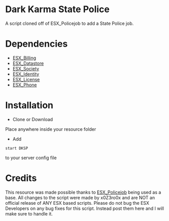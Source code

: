 # Dark Karma State Police

A script cloned off of ESX_Policejob to add a State Police job.

# Dependencies

- [ESX_Billing](https://github.com/FXServer-ESX/fxserver-esx_billing)
- [ESX_Datastore](https://github.com/FXServer-ESX/fxserver-esx_datastore)
- [ESX_Society](https://github.com/FXServer-ESX/fxserver-esx_society)
- [ESX_Identity](https://github.com/ESX-Org/esx_identity)
- [ESX_License](https://github.com/ESX-Org/esx_license)
- [ESX_Phone](https://github.com/ESX-Org/esx_phone)

# Installation

- Clone or Download

 Place anywhere inside your resource folder

- Add 
```
start DKSP
```
to your server config file

# Credits

This resource was made possible thanks to [ESX_Policejob](https://github.com/ESX-Org/esx_policejob) being used as a base. All changes to the script were made by x0Z3ro0x and are NOT an official release of ANY ESX based scripts. Please do not bug the ESX Developers on any bug fixes for this script. Instead post them here and I will make sure to handle it.
